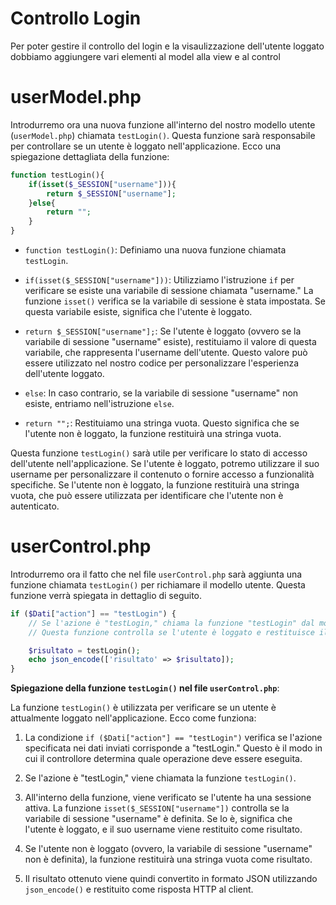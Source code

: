 # Controllo Login

Per poter gestire il controllo del login e la visaulizzazione dell'utente loggato dobbiamo aggiungere vari elementi al model alla view e al control

# userModel.php

Introdurremo ora una nuova funzione all'interno del nostro modello utente (`userModel.php`) chiamata `testLogin()`. Questa funzione sarà responsabile per controllare se un utente è loggato nell'applicazione. Ecco una spiegazione dettagliata della funzione:

```php
function testLogin(){
    if(isset($_SESSION["username"])){
        return $_SESSION["username"];
    }else{
        return "";
    }
}
```

- `function testLogin()`: Definiamo una nuova funzione chiamata `testLogin`.

- `if(isset($_SESSION["username"]))`: Utilizziamo l'istruzione `if` per verificare se esiste una variabile di sessione chiamata "username." La funzione `isset()` verifica se la variabile di sessione è stata impostata. Se questa variabile esiste, significa che l'utente è loggato.

- `return $_SESSION["username"];`: Se l'utente è loggato (ovvero se la variabile di sessione "username" esiste), restituiamo il valore di questa variabile, che rappresenta l'username dell'utente. Questo valore può essere utilizzato nel nostro codice per personalizzare l'esperienza dell'utente loggato.

- `else`: In caso contrario, se la variabile di sessione "username" non esiste, entriamo nell'istruzione `else`.

- `return "";`: Restituiamo una stringa vuota. Questo significa che se l'utente non è loggato, la funzione restituirà una stringa vuota.

Questa funzione `testLogin()` sarà utile per verificare lo stato di accesso dell'utente nell'applicazione. Se l'utente è loggato, potremo utilizzare il suo username per personalizzare il contenuto o fornire accesso a funzionalità specifiche. Se l'utente non è loggato, la funzione restituirà una stringa vuota, che può essere utilizzata per identificare che l'utente non è autenticato.


# userControl.php

Introdurremo ora il fatto che nel file `userControl.php` sarà aggiunta una funzione chiamata `testLogin()` per richiamare il modello utente. Questa funzione verrà spiegata in dettaglio di seguito.

```php
if ($Dati["action"] == "testLogin") {
    // Se l'azione è "testLogin," chiama la funzione "testLogin" dal modello utente.
    // Questa funzione controlla se l'utente è loggato e restituisce il risultato.

    $risultato = testLogin();
    echo json_encode(['risultato' => $risultato]);
}
```

**Spiegazione della funzione `testLogin()` nel file `userControl.php`**:

La funzione `testLogin()` è utilizzata per verificare se un utente è attualmente loggato nell'applicazione. Ecco come funziona:

1. La condizione `if ($Dati["action"] == "testLogin")` verifica se l'azione specificata nei dati inviati corrisponde a "testLogin." Questo è il modo in cui il controllore determina quale operazione deve essere eseguita.

2. Se l'azione è "testLogin," viene chiamata la funzione `testLogin()`.

3. All'interno della funzione, viene verificato se l'utente ha una sessione attiva. La funzione `isset($_SESSION["username"])` controlla se la variabile di sessione "username" è definita. Se lo è, significa che l'utente è loggato, e il suo username viene restituito come risultato.

4. Se l'utente non è loggato (ovvero, la variabile di sessione "username" non è definita), la funzione restituirà una stringa vuota come risultato.

5. Il risultato ottenuto viene quindi convertito in formato JSON utilizzando `json_encode()` e restituito come risposta HTTP al client.

